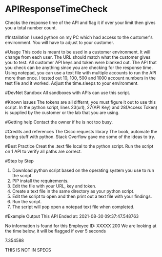 # APIResponseTimeCheck
Checks the response time of the API and flag it if over your limit then gives you a total number count.

#Installation
I used python on my PC which had access to the customer's environment. You will have to adjust to your customer.

#Usage
This code is meant to be used in a customer environment. It will change from each user. The URL should match what the customer gives you to test. All customer API keys and token were blanked out. The API that you check can be anything since you are checking for the response time. Using notepad, you can use a text file with multiple accounts to run the API more than once. I tested out 10, 100, 500 and 1000 account numbers in the test file and it worked. Adjust the time.sleeps to your environment.

#DevNet Sandbox
All sandboxes with APIs can use this script.

#Known issues
The tokens are all differnt, you must figure it out to use this script.
In the python script, lines 23(url), 27(API Key) and 28(Access Token) is supplied by the customer or the lab that you are using.

#Getting help
Contact the owner if he is not too busy.

#Credits and references
The Cisco requests library
The book, automate the boring stuff with python.
Stack Overflow gave me some of the ideas to try.

#Best Practice
Creat the .text file local to the python script.
Run the script on 1 API to verify all paths are correct.

#Step by Step
1) Download python script based on the operating system you use to run the script.
2) PIP install the requirements.
3) Edit the file with your URL, key and token.
4) Create a text file in the same directory as your python script.
5) Edit the script to open and then print out a text file with your findings.
6) Run the script.
7) The script will pop open a notepad text file when completed.

#Example Output
This API Ended at: 2021-08-30 09:37:47.548763


No information is found for this Employee ID:  XXXXX
200
We are looking at the time below, it will be flagged if over 5 seconds

7.354588

THIS IS NOT IN SPECS
